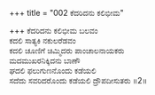+++
title = "002 ಕೆದರಿದನು ಕಲಿಭೀಮ"

+++
ಕೆದರಿದನು ಕಲಿಭೀಮ ಬಲವಂ  
ಕದಲಿ ಸಾತ್ಯಕಿ ನಕುಲರೆಡವಂ  
ಕದಲಿ ಚೂಣಿಗೆ ಚಿಮ್ಮಿದರು ಪಾಂಚಾಲನಾಯಕರು  
ಮದಮುಖರನಿಕ್ಕಿದನು ಬಾಣೌ  
ಘದಲಿ ಫಲುಗುಣನೊಂದು ಕಡೆಯಲಿ  
ಸದೆದು ಸವರಿದರೊಂದು ಕಡೆಯಲಿ ದ್ರೌಪದೀಸುತರು       ॥2॥